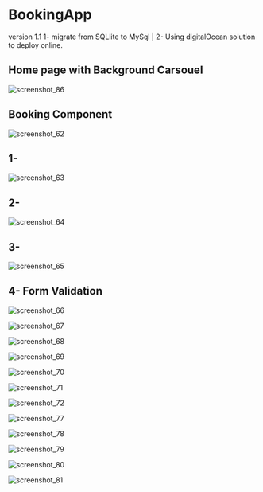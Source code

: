 # BookingApp
version 1.1 
1- migrate from SQLlite to MySql |
2- Using digitalOcean solution to deploy online.
## Home page with Background Carsouel
![screenshot_86](https://user-images.githubusercontent.com/34900477/50638467-24c8e980-0f5e-11e9-8035-0680d611602c.png)
## Booking Component
![screenshot_62](https://user-images.githubusercontent.com/34900477/50637820-c3078000-0f5b-11e9-8975-09b0b24b1134.png)
## 1-
![screenshot_63](https://user-images.githubusercontent.com/34900477/50637895-111c8380-0f5c-11e9-9cf2-5dfdffeb4498.png)
## 2-
![screenshot_64](https://user-images.githubusercontent.com/34900477/50637920-25608080-0f5c-11e9-92c5-43fafbd06cfd.png)
## 3-
![screenshot_65](https://user-images.githubusercontent.com/34900477/50637925-27c2da80-0f5c-11e9-96c2-f634bee12daf.png)
## 4- Form Validation
![screenshot_66](https://user-images.githubusercontent.com/34900477/50637930-2b566180-0f5c-11e9-9608-8579e038625b.png)

![screenshot_67](https://user-images.githubusercontent.com/34900477/50637934-2d202500-0f5c-11e9-9ae5-e269e3e2b7dd.png)

![screenshot_68](https://user-images.githubusercontent.com/34900477/50637935-2e515200-0f5c-11e9-8ed2-f38eed837555.png)

![screenshot_69](https://user-images.githubusercontent.com/34900477/50637937-30b3ac00-0f5c-11e9-8596-2da606b9796a.png)

![screenshot_70](https://user-images.githubusercontent.com/34900477/50637941-34dfc980-0f5c-11e9-8e30-f1a6c2cfa0d9.png)

![screenshot_71](https://user-images.githubusercontent.com/34900477/50637943-36a98d00-0f5c-11e9-8e00-a93ac4987d40.png)

![screenshot_72](https://user-images.githubusercontent.com/34900477/50637946-39a47d80-0f5c-11e9-93ce-899fe67be621.png)

![screenshot_77](https://user-images.githubusercontent.com/34900477/50637949-3c9f6e00-0f5c-11e9-92aa-77cfe794c77f.png)

![screenshot_78](https://user-images.githubusercontent.com/34900477/50637950-3f01c800-0f5c-11e9-99bb-0d6a8ee05753.png)

![screenshot_79](https://user-images.githubusercontent.com/34900477/50637952-42954f00-0f5c-11e9-9250-52c88ea03bec.png)

![screenshot_80](https://user-images.githubusercontent.com/34900477/50637954-445f1280-0f5c-11e9-87c5-dcb7cace992a.png)

![screenshot_81](https://user-images.githubusercontent.com/34900477/50637955-4628d600-0f5c-11e9-94a5-3f74a1b8f4c2.png)
